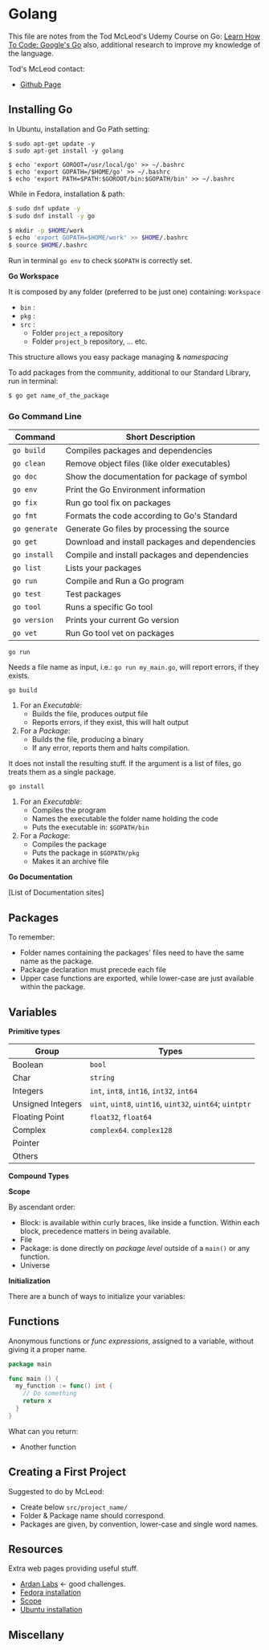 # Golang

This file are notes from the Tod McLeod's Udemy Course on Go: [Learn How To Code: Google's Go](https://www.udemy.com/learn-how-to-code/learn/v4/overview) also, additional research to improve my knowledge of the language.

Tod's McLeod contact:
* [Github Page](https://github.com/GoesToEleven)

## Installing Go

In Ubuntu, installation and Go Path setting:
``` shell
$ sudo apt-get update -y
$ sudo apt-get install -y golang

$ echo 'export GOROOT=/usr/local/go' >> ~/.bashrc
$ echo 'export GOPATH=/$HOME/go' >> ~/.bashrc
$ echo 'export PATH=$PATH:$GOROOT/bin:$GOPATH/bin' >> ~/.bashrc
```
While in Fedora, installation & path:
``` sh
$ sudo dnf update -y
$ sudo dnf install -y go

$ mkdir -p $HOME/work
$ echo 'export GOPATH=$HOME/work' >> $HOME/.bashrc
$ source $HOME/.bashrc
```

Run in terminal `go env` to check `$GOPATH` is correctly set.

__Go Workspace__

It is composed by any folder (preferred to be just one) containing:
`Workspace`
* `bin` :
* `pkg` :
* `src` :
    * Folder `project_a` repository
    * Folder `project_b` repository, ... etc.

This structure allows you easy package managing & _namespacing_

To add packages from the community, additional to our Standard Library, run in terminal:

``` sh
$ go get name_of_the_package
```

### Go Command Line

| Command | Short Description |
| ------- | ----------------- |
| `go build`  | Compiles packages and dependencies |
| `go clean`  | Remove object files (like older executables) |
| `go doc`    | Show the documentation for package of symbol |
| `go env`    | Print the Go Environment information |
| `go fix`    | Run go tool fix on packages |
| `go fmt`    | Formats the code according to Go's Standard |
| `go generate` | Generate Go files by processing the source |
| `go get`      | Download and install packages and dependencies |
| `go install`  | Compile and install packages and dependencies  |
| `go list`     | Lists your packages |
| `go run`      | Compile and Run a Go program |
| `go test`     | Test packages |
| `go tool`     | Runs a specific Go tool  |
| `go version`  | Prints your current Go version |
| `go vet`      | Run Go tool vet on packages |

`go run`

Needs a file name as input, i.e.: `go run my_main.go`, will report errors, if they exists.

`go build`
1. For an _Executable_:
    * Builds the file, produces output file
    * Reports errors, if they exist, this will halt output
2. For a _Package_:
    * Builds the file, producing a binary
    * If any error, reports them and halts compilation.

It does not install the resulting stuff.
If the argument is a list of files, go treats them as a single package.

`go install`
1. For an _Executable_:
    * Compiles the program
    * Names the executable the folder name holding the code
    * Puts the executable in: `$GOPATH/bin`
2. For a _Package_:
    * Compiles the package
    * Puts the package in `$GOPATH/pkg`
    * Makes it an archive file

__Go Documentation__

[List of Documentation sites]

## Packages

To remember:
* Folder names containing the packages' files need to have the same name as the package.
* Package declaration must precede each file
* Upper case functions are exported, while lower-case are just available within the package.

## Variables

__Primitive types__

| Group | Types |
| ----- | ----- |
| Boolean   | `bool` |
| Char      | `string` |
| Integers  | `int`, `int8`, `int16`, `int32`, `int64` |
| Unsigned Integers | `uint`, `uint8`, `uint16`, `uint32`, `uint64`; `uintptr` |
| Floating Point | `float32`, `float64` |
| Complex | `complex64`. `complex128` |
| Pointer |
| Others  |

__Compound Types__

__Scope__

By ascendant order:
* Block: is available within curly braces, like inside a function. Within each block, precedence matters in being available.
* File
* Package: is done directly on _package level_ outside of a `main()` or any function.
* Universe

__Initialization__

There are a bunch of ways to initialize your variables:


## Functions

Anonymous functions or _func expressions_, assigned to a variable, without giving it a proper name.

``` go
package main

func main () {
  my_function := func() int {
    // Do something
    return x
  }
}
```

What can you return:
* Another function

## Creating a First Project

Suggested to do by McLeod:
* Create below `src/project_name/`
* Folder & Package name should correspond.
* Packages are given, by convention, lower-case and single word names.

## Resources

Extra web pages providing useful stuff.

* [Ardan Labs](https://www.ardanlabs.com/) $\leftarrow$ good challenges.
* [Fedora installation](https://developer.fedoraproject.org/tech/languages/go/go-installation.html)
* [Scope](https://golang.org/ref/spec#Declarations_and_scope)
* [Ubuntu installation](https://github.com/golang/go/wiki/Ubuntu)

## Miscellany
